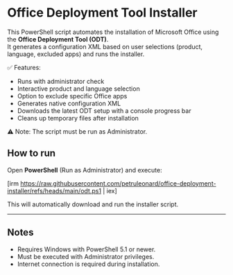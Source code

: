 # Office Deployment Tool Installer

This PowerShell script automates the installation of Microsoft Office using the **Office Deployment Tool (ODT)**.  
It generates a configuration XML based on user selections (product, language, excluded apps) and runs the installer.  

✅ Features:  
- Runs with administrator check  
- Interactive product and language selection  
- Option to exclude specific Office apps  
- Generates native configuration XML  
- Downloads the latest ODT setup with a console progress bar  
- Cleans up temporary files after installation  

⚠️ Note: The script must be run as Administrator.  

## How to run

Open **PowerShell** (Run as Administrator) and execute:

   [irm https://raw.githubusercontent.com/petruleonard/office-deployment-installer/refs/heads/main/odt.ps1 | iex]

This will automatically download and run the installer script.

---

## Notes
- Requires Windows with PowerShell 5.1 or newer.
- Must be executed with Administrator privileges.
- Internet connection is required during installation.


